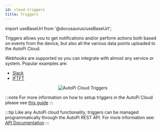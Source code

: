 ```yaml
---
id: cloud-triggers
title: Triggers
---
```


import useBaseUrl from '@docusaurus/useBaseUrl';

Triggers allows you to get notifications and/or perform actions both based on events from the device, but also all the various data points uploaded to the AutoPi Cloud.

_Webhooks_ are supported so you can integrate with almost any service or system. Popular examples are:

  - [Slack](https://slack.com)
  - [IFTFT](https://ifttt.com)

<p align="center">
  <img src={useBaseUrl('/img/cloud/triggers.jpg')} alt="AutoPi Cloud Triggers"/>
</p>

:::note
For more information on how to setup triggers in the AutoPi Cloud please see [this guide](../../../guides/a_guide_to_triggers.md)
:::

:::tip
Like any AutoPi cloud functionality, triggers can be managed programmatically through the AutoPi REST API. For more information see: [API Documentation](https://api.autopi.io/#automation)
:::
